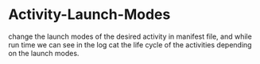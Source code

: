 # Activity-Launch-Modes

change the launch modes of the desired activity in manifest file, and while run time
we can see in the log cat the life cycle of the activities depending on the launch modes.

